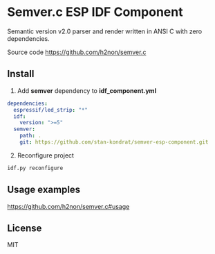 # Semver.c ESP IDF Component

Semantic version v2.0 parser and render written in ANSI C with zero dependencies.

Source code https://github.com/h2non/semver.c

## Install 

1. Add **semver** dependency to **idf_component.yml**
```yml
dependencies:
  espressif/led_strip: "*"
  idf:
    version: ">=5"
  semver:
    path: .
    git: https://github.com/stan-kondrat/semver-esp-component.git
```

2. Reconfigure project
```sh
idf.py reconfigure
```

## Usage examples

https://github.com/h2non/semver.c#usage

## License

MIT
